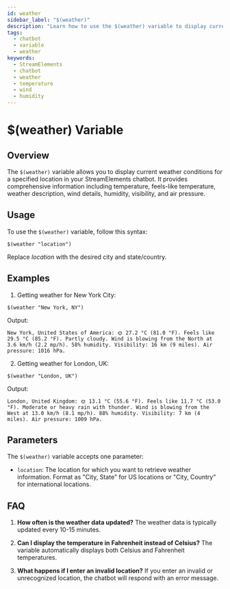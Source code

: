 ```yaml
---
id: weather
sidebar_label: "$(weather)"
description: "Learn how to use the $(weather) variable to display current weather conditions for any location in your StreamElements chatbot."
tags:
  - chatbot
  - variable
  - weather
keywords:
  - StreamElements
  - chatbot
  - weather
  - temperature
  - wind
  - humidity
---
```


# $(weather) Variable

## Overview

The `$(weather)` variable allows you to display current weather conditions for a specified location in your StreamElements chatbot. It provides comprehensive information including temperature, feels-like temperature, weather description, wind details, humidity, visibility, and air pressure.

## Usage

To use the `$(weather)` variable, follow this syntax:

```
$(weather "location")
```

Replace *location* with the desired city and state/country.

## Examples

1. Getting weather for New York City:

```
$(weather "New York, NY")
```

Output:
```
New York, United States of America: 🌞 27.2 °C (81.0 °F). Feels like 29.5 °C (85.2 °F). Partly cloudy. Wind is blowing from the North at 3.6 km/h (2.2 mp/h). 58% humidity. Visibility: 16 km (9 miles). Air pressure: 1016 hPa.
```

2. Getting weather for London, UK:

```
$(weather "London, UK")
```

Output:
```
London, United Kingdom: 🌞 13.1 °C (55.6 °F). Feels like 11.7 °C (53.0 °F). Moderate or heavy rain with thunder. Wind is blowing from the West at 13.0 km/h (8.1 mp/h). 88% humidity. Visibility: 7 km (4 miles). Air pressure: 1009 hPa.
```

## Parameters

The `$(weather)` variable accepts one parameter:

- `location`: The location for which you want to retrieve weather information. Format as "City, State" for US locations or "City, Country" for international locations.

## FAQ

1. **How often is the weather data updated?**
   The weather data is typically updated every 10-15 minutes.

2. **Can I display the temperature in Fahrenheit instead of Celsius?**
   The variable automatically displays both Celsius and Fahrenheit temperatures.

3. **What happens if I enter an invalid location?**
   If you enter an invalid or unrecognized location, the chatbot will respond with an error message.
